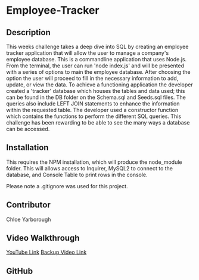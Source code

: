 # Employee-Tracker


## Description 

This weeks challenge takes a deep dive into SQL by creating an employee tracker application that will allow the user to manage a company's employee database. This is a commandline 
application that uses Node.js. From the terminal, the user can run 'node index.js' and will be presented with a series of options to main the employee database. After choosing the option
the user will proceed to fill in the necessary information to add, update, or view the data. To achieve a functioning application the developer created a 'tracker' database which 
houses the tables and data used; this can be found in the DB folder on the Schema.sql and Seeds.sql files. The queries also include LEFT JOIN statements to enhance the information within the 
requested table. The developer used a constructor function which contains the functions to perform the different SQL queries. This challenge has been rewarding to be able to see the
many ways a database can be accessed. 

## Installation

This requires the NPM installation, which will produce the node_module folder. This will allows access to Inquirer, MySQL2 to connect to the database, and Console Table to print rows in the console. 

Please note a .gitignore was used for this project. 

## Contributor 

Chloe Yarborough

## Video Walkthrough
[YouTube Link](https://www.youtube.com/watch?v=EzV9XVhqdSc)
[Backup Video Link](https://drive.google.com/file/d/1GHFP7-WNvebnHVftruAm0w1pG6M5nfnI/view)

## GitHub